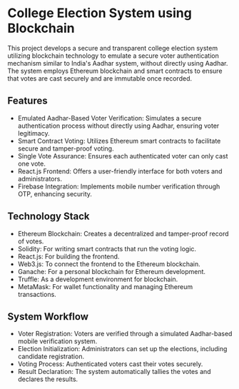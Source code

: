 # College Election System using Blockchain

This project develops a secure and transparent college election system utilizing blockchain technology to emulate a secure voter authentication mechanism similar to India's Aadhar system, without directly using Aadhar. The system employs Ethereum blockchain and smart contracts to ensure that votes are cast securely and are immutable once recorded.

## Features
* Emulated Aadhar-Based Voter Verification: Simulates a secure authentication process without directly using Aadhar, ensuring voter legitimacy.  
* Smart Contract Voting: Utilizes Ethereum smart contracts to facilitate secure and tamper-proof voting.  
* Single Vote Assurance: Ensures each authenticated voter can only cast one vote.  
* React.js Frontend: Offers a user-friendly interface for both voters and administrators.  
* Firebase Integration: Implements mobile number verification through OTP, enhancing security.  


## Technology Stack
* Ethereum Blockchain: Creates a decentralized and tamper-proof record of votes.
* Solidity: For writing smart contracts that run the voting logic.
* React.js: For building the frontend.
* Web3.js: To connect the frontend to the Ethereum blockchain.
* Ganache: For a personal blockchain for Ethereum development.
* Truffle: As a development environment for blockchain.
* MetaMask: For wallet functionality and managing Ethereum transactions.


## System Workflow
* Voter Registration: Voters are verified through a simulated Aadhar-based mobile verification system.
* Election Initialization: Administrators can set up the elections, including candidate registration.
* Voting Process: Authenticated voters cast their votes securely.
* Result Declaration: The system automatically tallies the votes and declares the results.
